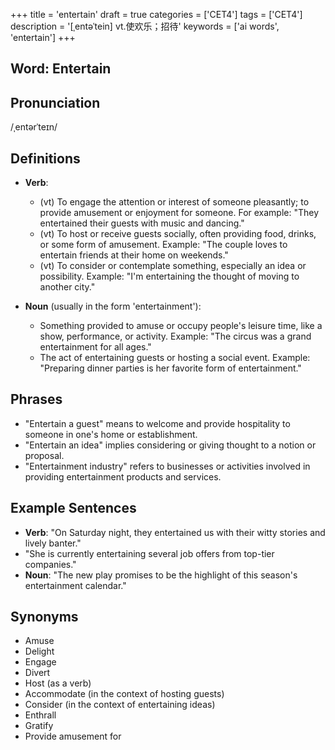 +++
title = 'entertain'
draft = true
categories = ['CET4']
tags = ['CET4']
description = '[ˌentəˈtein] vt.使欢乐；招待'
keywords = ['ai words', 'entertain']
+++

## Word: Entertain

## Pronunciation
/ˌentərˈteɪn/

## Definitions
- **Verb**: 
  - (vt) To engage the attention or interest of someone pleasantly; to provide amusement or enjoyment for someone. For example: "They entertained their guests with music and dancing."
  - (vt) To host or receive guests socially, often providing food, drinks, or some form of amusement. Example: "The couple loves to entertain friends at their home on weekends."
  - (vt) To consider or contemplate something, especially an idea or possibility. Example: "I'm entertaining the thought of moving to another city."
  
- **Noun** (usually in the form 'entertainment'): 
  - Something provided to amuse or occupy people's leisure time, like a show, performance, or activity. Example: "The circus was a grand entertainment for all ages."
  - The act of entertaining guests or hosting a social event. Example: "Preparing dinner parties is her favorite form of entertainment."

## Phrases
- "Entertain a guest" means to welcome and provide hospitality to someone in one's home or establishment.
- "Entertain an idea" implies considering or giving thought to a notion or proposal.
- "Entertainment industry" refers to businesses or activities involved in providing entertainment products and services.

## Example Sentences
- **Verb**: "On Saturday night, they entertained us with their witty stories and lively banter."
- "She is currently entertaining several job offers from top-tier companies."
- **Noun**: "The new play promises to be the highlight of this season's entertainment calendar."

## Synonyms
- Amuse
- Delight
- Engage
- Divert
- Host (as a verb)
- Accommodate (in the context of hosting guests)
- Consider (in the context of entertaining ideas)
- Enthrall
- Gratify
- Provide amusement for
